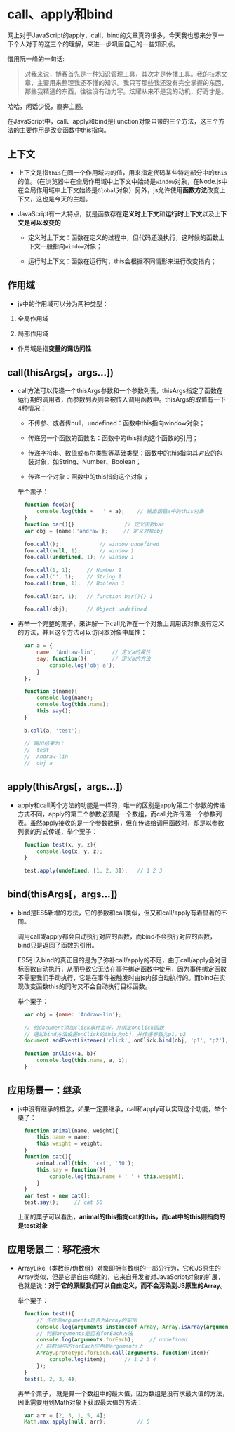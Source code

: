# call、apply和bind

网上对于JavaScript的apply，call，bind的文章真的很多，今天我也想来分享一下个人对于的这三个的理解，来进一步巩固自己的一些知识点。

借用阮一峰的一句话:

> 对我来说，博客首先是一种知识管理工具，其次才是传播工具。我的技术文章，主要用来整理我还不懂的知识。我只写那些我还没有完全掌握的东西，那些我精通的东西，往往没有动力写。炫耀从来不是我的动机，好奇才是。

哈哈，闲话少说，直奔主题。

在JavaScript中，call、apply和bind是Function对象自带的三个方法，这三个方法的主要作用是改变函数中this指向。

## 上下文

- 上下文是指```this```在同一个作用域内的值，用来指定代码某些特定部分中的```this```的值。（在浏览器中在全局作用域中上下文中始终是```window```对象，在Node.js中在全局作用域中上下文始终是```Global```对象）另外，js允许使用**函数方法**改变上下文，这也是今天的主题。

- JavaScript有一大特点，就是函数存在**定义时上下文**和**运行时上下文**以及**上下文是可以改变的**

  + 定义时上下文：函数在定义的过程中，但代码还没执行，这时候的函数上下文一般指向```window```对象；

  + 运行时上下文：函数在运行时，this会根据不同情形来进行改变指向；

## 作用域

- js中的作用域可以分为两种类型：

 1. 全局作用域

 2. 局部作用域

- 作用域是指**变量的课访问性**

## call(thisArgs[，args...])

- call方法可以传递一个thisArgs参数和一个参数列表，thisArgs指定了函数在运行期的调用者，而参数列表则会被传入调用函数中。thisArgs的取值有一下4种情况：

  + 不传参、或者传null，undefined：函数中this指向window对象；

  + 传递另一个函数的函数名：函数中的this指向这个函数的引用；

  + 传递字符串、数值或布尔类型等基础类型：函数中的this指向其对应的包装对象，如String、Number、Boolean；

  + 传递一个对象：函数中的this指向这个对象；

  举个栗子：

  ```JavaScript
    function foo(a){
        console.log(this + ' ' + a);    // 输出函数a中的this对象
    }
    function bar(){}                // 定义函数bar
    var obj = {name：'andraw'};     // 定义对象obj
    
    foo.call();             // window undefined
    foo.call(null, 1);      // window 1
    foo.call(undefined, 1); // window 1
    
    foo.call(1, 1);     // Number 1
    foo.call('', 1);    // String 1
    foo.call(true, 1);  // Boolean 1
    
    foo.call(bar, 1);   // function bar(){} 1
    
    foo.call(obj);      // Object undefined
  ```
  
- 再举一个完整的栗子，来讲解一下call允许在一个对象上调用该对象没有定义的方法，并且这个方法可以访问本对象中属性：
  
  ```JavaScript
    var a = {
        name: 'Andraw-lin',     // 定义a的属性
        say: function(){        // 定义a的方法
            console.log('obj a');
        }
    }；
    
    function b(name){
        console.log(name);
        console.log(this.name);
        this.say();
    }
    
    b.call(a, 'test');
    
    // 输出结果为：
    //  test
    //  Andraw-lin
    //  obj a
  ```
  
## apply(thisArgs[，args...])

- apply和call两个方法的功能是一样的，唯一的区别是apply第二个参数的传递方式不同，apply的第二个参数必须是一个数组，而call允许传递一个参数列表。虽然apply接收的是一个参数数组，但在传递给调用函数时，却是以参数列表的形式传递，举个栗子：

  ```JavaScript
    function test(x, y, z){
        console.log(x, y, z);
    }
    
    test.apply(undefined, [1, 2, 3]);   // 1 2 3
  ```
  

## bind(thisArgs[，args...])

- bind是ES5新增的方法，它的参数和call类似，但又和call/apply有着显著的不同。

  调用call或apply都会自动执行对应的函数，而bind不会执行对应的函数，bind只是返回了函数的引用。
  
  ES5引入bind的真正目的是为了弥补call/apply的不足，由于call/apply会对目标函数自动执行，从而导致它无法在事件绑定函数中使用，因为事件绑定函数不需要我们手动执行，它是在事件被触发时由js内部自动执行的。而bind在实现改变函数this的同时又不会自动执行目标函数。
  
  举个栗子：
  
  ```JavaScript
    var obj = {name: 'Andraw-lin'};
    
    // 给document添加click事件监听，并绑定onClick函数
    // 通过bind方法设置onClick的this为obj，并传递参数为p1，p2
    document.addEventListener('click', onClick.bind(obj, 'p1', 'p2'), false);
    
    function onClick(a, b){
        console.log(this.name, a, b);
    }
  ```
  

## 应用场景一：继承

- js中没有继承的概念，如果一定要继承，call和apply可以实现这个功能，举个栗子：

  ```JavaScript
    function animal(name, weight){
        this.name = name;
        this.weight = weight;
    }
    function cat(){
        animal.call(this, 'cat', '50');
        this.say = function(){
            console.log(this.name + ' ' + this.weight);
        }
    }
    var test = new cat();
    test.say();     // cat 50
  ```
  
  上面的栗子可以看出，**animal的this指向cat的this，而cat中的this则指向的是test对象**
  
  
## 应用场景二：移花接木

- ArrayLike（类数组/伪数组）对象即拥有数组的一部分行为，它和JS原生的Array类似，但是它是自由构建的，它来自开发者对JavaScript对象的扩展，也就是说：**对于它的原型我们可以自由定义，而不会污染到JS原生的Array**。

  举个栗子：
  
  ```JavaScript
    function test(){
        // 先检测arguments是否为Array的实例
        console.log(arguments instanceof Array, Array.isArray(arguments));      // false false
        // 判断arguments是否有forEach方法
        console.log(arguments.forEach);     // undefined
        // 将数组中的forEach应用到arguments上
        Array.prototype.forEach.call(arguments, function(item){
            console.log(item);      // 1 2 3 4 
        });
    }
    test(1, 2, 3, 4);
  ```
  
  再举个栗子， 就是算一个数组中的最大值，因为数组是没有求最大值的方法，因此需要用到Math对象下获取最大值的方法：
  
  ```JavaScript
    var arr = [2, 3, 1, 5, 4];
    Math.max.apply(null, arr);          // 5
  ```